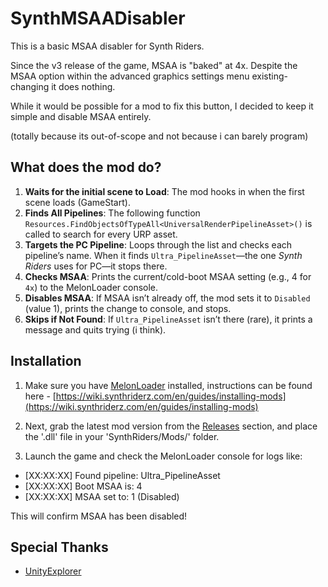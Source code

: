 # SynthMSAADisabler

This is a basic MSAA disabler for Synth Riders.

Since the v3 release of the game, MSAA is "baked" at 4x. Despite the MSAA option within the advanced graphics settings menu existing-changing it does nothing.

While it would be possible for a mod to fix this button, I decided to keep it simple and disable MSAA entirely. 

(totally because its out-of-scope and not because i can barely program)

## What does the mod do?

1. **Waits for the initial scene to Load**: The mod hooks in when the first scene loads (GameStart).
2. **Finds All Pipelines**: The following function `Resources.FindObjectsOfTypeAll<UniversalRenderPipelineAsset>()` is called to search for every URP asset.
3. **Targets the PC Pipeline**: Loops through the list and checks each pipeline’s name. When it finds `Ultra_PipelineAsset`—the one *Synth Riders* uses for PC—it stops there.
4. **Checks MSAA**: Prints the current/cold-boot MSAA setting (e.g., 4 for `4x`) to the MelonLoader console.
5. **Disables MSAA**: If MSAA isn’t already off, the mod sets it to `Disabled` (value 1), prints the change to console, and stops.
6. **Skips if Not Found**: If `Ultra_PipelineAsset` isn’t there (rare), it prints a message and quits trying (i think).

## Installation

1. Make sure you have [MelonLoader](https://melonwiki.xyz/) installed, instructions can be found here - [https://wiki.synthriderz.com/en/guides/installing-mods](https://wiki.synthriderz.com/en/guides/installing-mods)

22. Next, grab the latest mod version from the [Releases](https://github.com/kirtide/SynthMSAADisabler/releases) section, and place the '.dll' file in your 'SynthRiders/Mods/' folder.

3. Launch the game and check the MelonLoader console for logs like:

- [XX:XX:XX] Found pipeline: Ultra_PipelineAsset
- [XX:XX:XX] Boot MSAA is: 4
- [XX:XX:XX] MSAA set to: 1 (Disabled)

This will confirm MSAA has been disabled!

## Special Thanks

- [UnityExplorer](https://github.com/sinai-dev/UnityExplorer)
